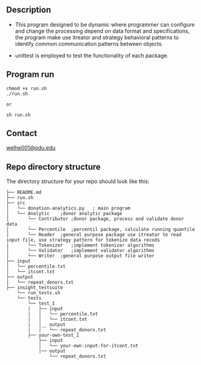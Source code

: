 ## Description
- This program designed to be dynamic where programmer can configure and change the processing
depend on data format and specifications, the program make use itreator and strategy behavioral patterns to
identify common communication patterns between objects.

- unittest is employed to test the functionality of each package.
##
## Program run

	chmod +x run.sh
	./run.sh
	
	or
	
	sh run.sh
	
	
	
## Contact

welhe001@odu.edu

## Repo directory structure

The directory structure for your repo should look like this:

    ├── README.md 
    ├── run.sh
    ├── src
    │   └── donation-analytics.py	; main program
    │   └── Analytic	;donor analytic package
    │   	└── Contributor	;donor package,	process and validate donor data
    │   	└── Percentile	;percentil package, calculate running quantile 
    │   	└── Reader	;general purpose package use itreator to read input file, use strategy pattern for tokenize data recods	
    │   	└── Tokenizer	;implement tokenizer algorithms
    │   	└── Validator	;implement validator algorithms
    │   	└── Writer	;general purpose output file writer 
    ├── input
    │   └── percentile.txt
    │   └── itcont.txt
    ├── output
    |   └── repeat_donors.txt
    ├── insight_testsuite
        └── run_tests.sh
        └── tests
            └── test_1
            |   ├── input
            |   │   └── percentile.txt
            |   │   └── itcont.txt
            |   |__ output
            |   │   └── repeat_donors.txt
            ├── your-own-test_1
                ├── input
                │   └── your-own-input-for-itcont.txt
                |── output
                    └── repeat_donors.txt
                    
                    
                    
                    


